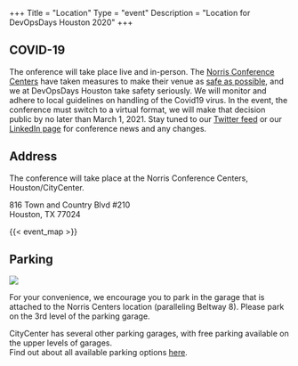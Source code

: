 +++
Title = "Location"
Type = "event"
Description = "Location for DevOpsDays Houston 2020"
+++

<div class="row">
  <div class="alert alert-info" role="alert">
    <h2>COVID-19</h2>
    <p>The onference will take place live and in-person. The <a href="http://norriscenters.com/">Norris Conference Centers</a> have taken measures to make their venue as <a HREF="http://norriscenters.com/wp-content/uploads/2020/05/NCC_COVID19_OpeningGuidelines.pdf">safe as possible</a>, and we at DevOpsDays Houston take safety seriously.  We will monitor and adhere to local guidelines on handling of the Covid19 virus.  In the event, the conference must switch to a virtual format, we will make that decision public by no later than March 1, 2021. Stay tuned to our <A HREF="https://twitter.com/DevOpsDaysHTown">Twitter feed</A> or our <A HREF="https://www.linkedin.com/company/devopsdays-houston">LinkedIn page</A> for conference news and any changes.
  </div>
</div>

<h2>Address</h2>
The conference will take place at the Norris Conference Centers, Houston/CityCenter. <p/>

816 Town and Country Blvd #210<br/>
Houston, TX 77024 <br/>

<!-- Uncomment this only if you have set the coordinates for your location in the config yaml. Get Latitude and Longitude of a Point: http://itouchmap.com/latlong.html -->
{{< event_map >}}

<p/>

<h2>Parking</h2>

<img style="float: center-justified; max-width: 600px" src="/events/2019-houston/norris-center-parking.jpg">

For your convenience, we encourage you to park in the garage that is attached to the Norris Centers location (paralleling Beltway 8). Please park on the 3rd level of the parking garage. <br/>

CityCenter has several other parking garages, with free parking available on the upper levels of garages.<br/>
Find out about all available parking options <a href="https://citycentrehouston.com/parking/">here</a>.